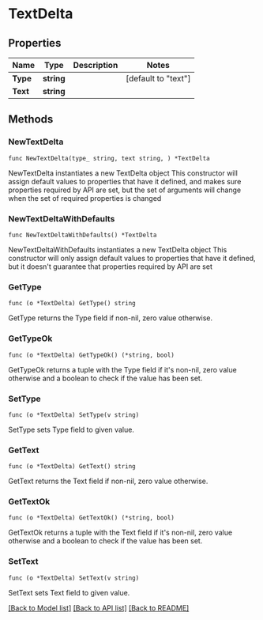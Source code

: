 # TextDelta

## Properties

Name | Type | Description | Notes
------------ | ------------- | ------------- | -------------
**Type** | **string** |  | [default to "text"]
**Text** | **string** |  | 

## Methods

### NewTextDelta

`func NewTextDelta(type_ string, text string, ) *TextDelta`

NewTextDelta instantiates a new TextDelta object
This constructor will assign default values to properties that have it defined,
and makes sure properties required by API are set, but the set of arguments
will change when the set of required properties is changed

### NewTextDeltaWithDefaults

`func NewTextDeltaWithDefaults() *TextDelta`

NewTextDeltaWithDefaults instantiates a new TextDelta object
This constructor will only assign default values to properties that have it defined,
but it doesn't guarantee that properties required by API are set

### GetType

`func (o *TextDelta) GetType() string`

GetType returns the Type field if non-nil, zero value otherwise.

### GetTypeOk

`func (o *TextDelta) GetTypeOk() (*string, bool)`

GetTypeOk returns a tuple with the Type field if it's non-nil, zero value otherwise
and a boolean to check if the value has been set.

### SetType

`func (o *TextDelta) SetType(v string)`

SetType sets Type field to given value.


### GetText

`func (o *TextDelta) GetText() string`

GetText returns the Text field if non-nil, zero value otherwise.

### GetTextOk

`func (o *TextDelta) GetTextOk() (*string, bool)`

GetTextOk returns a tuple with the Text field if it's non-nil, zero value otherwise
and a boolean to check if the value has been set.

### SetText

`func (o *TextDelta) SetText(v string)`

SetText sets Text field to given value.



[[Back to Model list]](../README.md#documentation-for-models) [[Back to API list]](../README.md#documentation-for-api-endpoints) [[Back to README]](../README.md)


